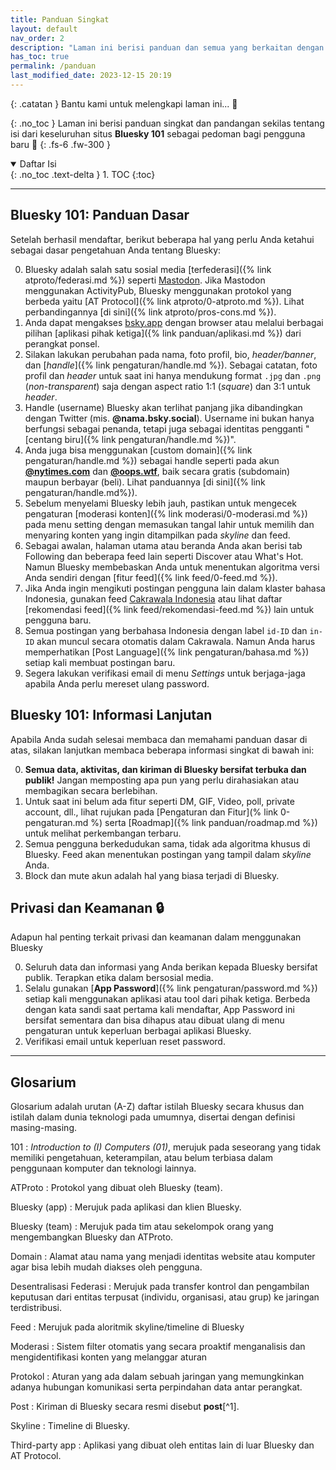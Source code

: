 ```yaml
---
title: Panduan Singkat
layout: default
nav_order: 2
description: "Laman ini berisi panduan dan semua yang berkaitan dengan Bluesky dalam bahasa Indonesia."
has_toc: true
permalink: /panduan
last_modified_date: 2023-12-15 20:19
---
```


{: .catatan }
Bantu kami untuk melengkapi laman ini... 🥺

{: .no_toc }
Laman ini berisi panduan singkat dan pandangan sekilas tentang isi dari keseluruhan situs **Bluesky 101** sebagai pedoman bagi pengguna baru 🙌
{: .fs-6 .fw-300 }

<details open markdown="block">
  <summary>
    Daftar Isi
  </summary>
  {: .no_toc .text-delta }
1. TOC
{:toc}
</details>

---

## Bluesky 101: Panduan Dasar
Setelah berhasil mendaftar, berikut beberapa hal yang perlu Anda ketahui sebagai dasar pengetahuan Anda tentang Bluesky:

0. Bluesky adalah salah satu sosial media [terfederasi]({% link atproto/federasi.md %}) seperti [Mastodon]. Jika Mastodon menggunakan ActivityPub, Bluesky menggunakan protokol yang berbeda yaitu [AT Protocol]({% link atproto/0-atproto.md %}). Lihat perbandingannya [di sini]({% link atproto/pros-cons.md %}).
0. Anda dapat mengakses [bsky.app] dengan browser atau melalui berbagai pilihan [aplikasi pihak ketiga]({% link panduan/aplikasi.md %}) dari perangkat ponsel.
0. Silakan lakukan perubahan pada nama, foto profil, bio, *header/banner*, dan [*handle*]({% link pengaturan/handle.md %}). Sebagai catatan, foto profil dan *header* untuk saat ini hanya mendukung format `.jpg` dan `.png` (*non-transparent*) saja dengan aspect ratio 1:1 (*square*) dan 3:1 untuk *header*.
0. Handle (username) Bluesky akan terlihat panjang jika dibandingkan dengan Twitter (mis. **@nama.bsky.social**). Username ini bukan hanya berfungsi sebagai penanda, tetapi juga sebagai identitas pengganti "[centang biru]({% link pengaturan/handle.md %})".
0. Anda juga bisa menggunakan [custom domain]({% link pengaturan/handle.md %}) sebagai handle seperti pada akun [**@nytimes.com**](https://bsky.app/profile/nytimes.com) dan [**@oops.wtf**](https://bsky.app/profile/oops.wtf), baik secara gratis (subdomain) maupun berbayar (beli). Lihat panduannya [di sini]({% link pengaturan/handle.md%}).
0. Sebelum menyelami Bluesky lebih jauh, pastikan untuk mengecek pengaturan [moderasi konten]({% link moderasi/0-moderasi.md %}) pada menu setting dengan memasukan tangal lahir untuk memilih dan menyaring konten yang ingin ditampilkan pada *skyline* dan feed.
0. Sebagai awalan, halaman utama atau beranda Anda akan berisi tab Following dan beberapa feed lain seperti Discover atau What's Hot. Namun Bluesky membebaskan Anda untuk menentukan algoritma versi Anda sendiri dengan [fitur feed]({% link feed/0-feed.md %}).
0. Jika Anda ingin mengikuti postingan pengguna lain dalam klaster bahasa Indonesia, gunakan feed [Cakrawala Indonesia] atau lihat daftar [rekomendasi feed]({% link feed/rekomendasi-feed.md %}) lain untuk pengguna baru.
0. Semua postingan yang berbahasa Indonesia dengan label `id-ID` dan `in-ID` akan muncul secara otomatis dalam Cakrawala. Namun Anda harus memperhatikan [Post Language]({% link pengaturan/bahasa.md %}) setiap kali membuat postingan baru.
0. Segera lakukan verifikasi email di menu *Settings* untuk berjaga-jaga apabila Anda perlu mereset ulang password.

## Bluesky 101: Informasi Lanjutan
Apabila Anda sudah selesai membaca dan memahami panduan dasar di atas, silakan lanjutkan membaca beberapa informasi singkat di bawah ini:

0. **Semua data, aktivitas, dan kiriman di Bluesky bersifat terbuka dan publik!** Jangan memposting apa pun yang perlu dirahasiakan atau membagikan secara berlebihan.
0. Untuk saat ini belum ada fitur seperti DM, GIF, Video, poll, private account, dll., lihat rujukan pada [Pengaturan dan Fitur](% link 0-pengaturan.md %) serta [Roadmap]({% link panduan/roadmap.md %}) untuk melihat perkembangan terbaru.
0. Semua pengguna berkedudukan sama, tidak ada algoritma khusus di Bluesky. Feed akan menentukan postingan yang tampil dalam *skyline* Anda.
0. Block dan mute akun adalah hal yang biasa terjadi di Bluesky.

## Privasi dan Keamanan 🔒
Adapun hal penting terkait privasi dan keamanan dalam menggunakan Bluesky

0. Seluruh data dan informasi yang Anda berikan kepada Bluesky bersifat publik. Terapkan etika dalam bersosial media.
0. Selalu gunakan [**App Password**]({% link pengaturan/password.md %}) setiap kali menggunakan aplikasi atau tool dari pihak ketiga. Berbeda dengan kata sandi saat pertama kali mendaftar, App Password ini bersifat sementara dan bisa dihapus atau dibuat ulang di menu pengaturan untuk keperluan berbagai aplikasi Bluesky.
0. Verifikasi email untuk keperluan reset password.

---

## Glosarium
Glosarium adalah urutan (A-Z) daftar istilah Bluesky secara khusus dan istilah dalam dunia teknologi pada umumnya, disertai dengan definisi masing-masing.

101
: *Introduction to (I) Computers (01)*, merujuk pada seseorang yang tidak memiliki pengetahuan, keterampilan, atau belum terbiasa dalam penggunaan komputer dan teknologi lainnya.

ATProto
: Protokol yang dibuat oleh Bluesky (team).

Bluesky (app)
: Merujuk pada aplikasi dan klien Bluesky.

Bluesky (team)
: Merujuk pada tim atau sekelompok orang yang mengembangkan Bluesky dan ATProto.

Domain
: Alamat atau nama yang menjadi identitas website atau komputer agar bisa lebih mudah diakses oleh pengguna.

Desentralisasi
Federasi
: Merujuk pada transfer kontrol dan pengambilan keputusan dari entitas terpusat (individu, organisasi, atau grup) ke jaringan terdistribusi.

Feed
: Merujuk pada aloritmik skyline/timeline di Bluesky

Moderasi
: Sistem filter otomatis yang secara proaktif menganalisis dan mengidentifikasi konten yang melanggar aturan

Protokol
: Aturan yang ada dalam sebuah jaringan yang memungkinkan adanya hubungan komunikasi serta perpindahan data antar perangkat.

Post
: Kiriman di Bluesky secara resmi disebut **post**[^1].

Skyline
: Timeline di Bluesky.

Third-party app
: Aplikasi yang dibuat oleh entitas lain di luar Bluesky dan AT Protocol.

[bsky.app]: https://bsky.app
[Mastodon]: https://joinmastodon.org
[cakrawala indonesia]: https://bsky.app/profile/did:plc:7opjnfmb6gtbgjrsr3777ujx/feed/aaagz4bmp5o3c